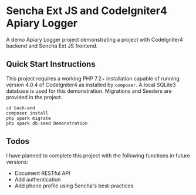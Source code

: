 # Sencha Ext JS and CodeIgniter4 Apiary Logger
A demo Apiary Logger project demonstrating a project with CodeIgniter4 backend and Sencha Ext JS frontend.

## Quick Start Instructions

This project requires a working PHP 7.2+ installation capable of running version 4.0.4 of CodeIgniter4 as installed by ``composer``. A local SQLite3 database is used for this demonstration. Migrations and Seeders are provided in the project.

```
cd back-end
composer install
php spark migrate
php spark db:seed Demonstration
```

## Todos

I have planned to complete this project with the following functions in future versions:

* Document RESTful API
* Add authentication
* Add phone profile using Sencha's best-practices
